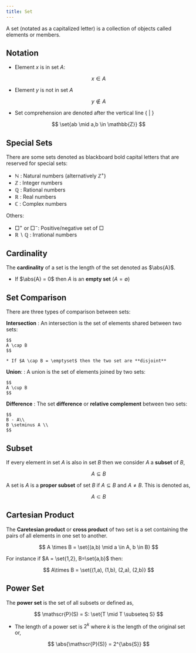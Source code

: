 ```yaml
---
title: Set
---
```

A set (notated as a capitalized letter) is a collection of objects called elements or members.

## Notation

* Element $x$ is in set $A$:

$$
x \in A
$$

* Element $y$ is not in set $A$

$$
y \notin A
$$

* Set comprehension are denoted after the vertical line $\{\ \vert\ \}$

$$
\set{ab \mid a,b \in \mathbb{Z}}
$$

## Special Sets
There are some sets denoted as blackboard bold capital letters that are reserved for special sets:

* $\mathbb N$ : Natural numbers (alternatively $\mathbb Z^+$)
* $\mathbb Z$ : Integer numbers
* $\mathbb Q$ : Rational numbers
* $\mathbb R$ : Real numbers
* $\mathbb C$ : Complex numbers

Others:

* $\Box ^+$ or $\Box^-$: Positive/negative set of $\Box$
* $\mathbb R \backslash \mathbb Q$ : Irrational numbers

## Cardinality

The **cardinality** of a set is the length of the set denoted as $\abs{A}$.

* If $\abs{A} = 0$ then $A$ is an **empty set** ($A = \emptyset$)

## Set Comparison

There are three types of comparison between sets:

**Intersection**
: An intersection is the set of elements shared between two sets:

    $$
    A \cap B
    $$

    * If $A \cap B = \emptyset$ then the two set are **disjoint**

**Union**:
: A union is the set of elements joined by two sets:

    $$
    A \cup B
    $$

**Difference**
: The set **difference** or **relative complement** between two sets:

    $$
    B - A\\
    B \setminus A \\
    $$

## Subset

If every element in set $A$ is also in set $B$ then we consider $A$ a **subset** of $B$,

$$
A \subseteq B
$$

A set is $A$ is a **proper subset** of set $B$ if $A \subseteq B$ and $A \ne B$. This is denoted as,

$$
A \subset B
$$

## Cartesian Product

The **Caretesian product** or **cross product** of two set is a set containing the pairs of all elements in one set to another.

$$
A \times B = \set{(a,b) \mid a \in A, b \in B}
$$

For instance if $A = \set{1,2}, B=\set{a,b}$ then:

$$
A\times B = \set{(1,a), (1,b), (2,a), (2,b)}
$$

## Power Set

The **power set** is the set of all subsets or defined as,

$$
\mathscr{P}(S) = S: \set{T \mid T \subseteq S}
$$

* The length of a power set is $2^k$ where $k$ is the length of the original set or,

$$
\abs{\mathscr{P}(S)} = 2^{\abs{S}}
$$